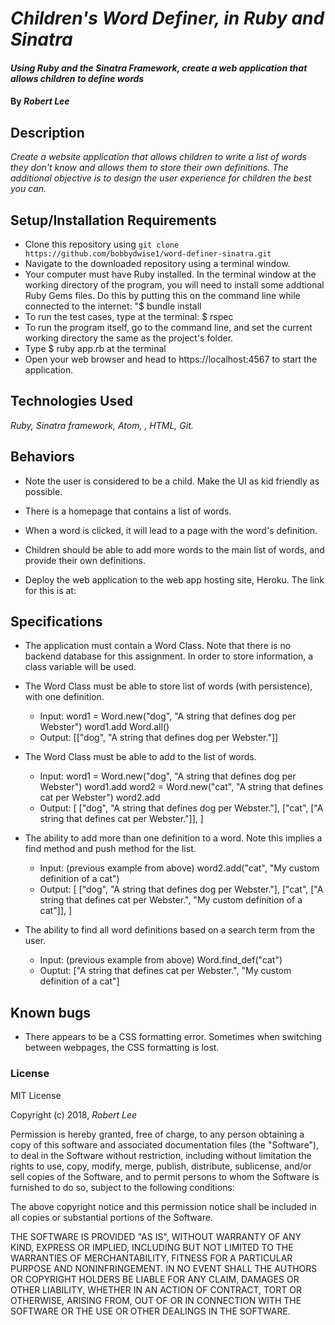 # _Children's Word Definer, in Ruby and Sinatra_

#### _Using Ruby and the Sinatra Framework, create a web application that allows children to define words_

#### By _Robert Lee_

## Description

_Create a website application that allows children to write a list of words they don't know and allows them to store their own definitions.  The additional objective is to design the user experience for children the best you can._

## Setup/Installation Requirements

* Clone this repository using `git clone https://github.com/bobbydwise1/word-definer-sinatra.git`
* Navigate to the downloaded repository using a terminal window.
* Your computer must have Ruby installed.  In the terminal window at the working directory of the program, you will need to install some addtional Ruby Gems files.  Do this by putting this on the command line while connected to the internet:
  "$ bundle install
* To run the test cases, type at the terminal: $ rspec
* To run the program itself, go to the command line, and set the current working directory the same as the project's folder.
* Type $ ruby app.rb at the terminal
* Open your web browser and head to https://localhost:4567 to start the application.

## Technologies Used

_Ruby, Sinatra framework, Atom, , HTML, Git._

## Behaviors

* Note the user is considered to be a child.  Make the UI as kid friendly as possible.

* There is a homepage that contains a list of words.

* When a word is clicked, it will lead to a page with the word's definition.

* Children should be able to add more words to the main list of words, and provide their own definitions.

* Deploy the web application to the web app hosting site, Heroku.  The link for this is at:
  

## Specifications

* The application must contain a Word Class.  Note that there is no backend database for this assignment.  In order to store information, a class variable will be used.

* The Word Class must be able to store list of words (with persistence), with one definition.
  * Input:  word1 = Word.new("dog", "A string that defines dog per Webster")
            word1.add
            Word.all()
  * Output:  [["dog", "A string that defines dog per Webster."]]

* The Word Class must be able to add to the list of words.
  * Input:  word1 = Word.new("dog", "A string that defines dog per Webster")
            word1.add
            word2 = Word.new("cat", "A string that defines cat per Webster")
            word2.add
  * Output: [
              ["dog", "A string that defines dog per Webster."],
              ["cat", ["A string that defines cat per Webster."]],
            ]

* The ability to add more than one definition to a word.  Note this implies a find method and push method for the list.
  * Input:  (previous example from above)
            word2.add("cat", "My custom definition of a cat")
  * Output: [
              ["dog", "A string that defines dog per Webster."],
              ["cat", ["A string that defines cat per Webster.", "My custom definition of a cat"]],
            ]

* The ability to find all word definitions based on a search term from the user.
  * Input: (previous example from above)
            Word.find_def("cat")
  * Ouptut:  ["A string that defines cat per Webster.", "My custom definition of a cat"]

## Known bugs

* There appears to be a CSS formatting error.  Sometimes when switching between webpages, the CSS formatting is lost.

### License

MIT License

Copyright (c) 2018, _Robert Lee_

Permission is hereby granted, free of charge, to any person obtaining a copy of this software and associated documentation files (the "Software"), to deal in the Software without restriction, including without limitation the rights to use, copy, modify, merge, publish, distribute, sublicense, and/or sell
copies of the Software, and to permit persons to whom the Software is furnished to do so, subject to the following conditions:

The above copyright notice and this permission notice shall be included in all copies or substantial portions of the Software.

THE SOFTWARE IS PROVIDED "AS IS", WITHOUT WARRANTY OF ANY KIND, EXPRESS OR IMPLIED, INCLUDING BUT NOT LIMITED TO THE WARRANTIES OF MERCHANTABILITY, FITNESS FOR A PARTICULAR PURPOSE AND NONINFRINGEMENT. IN NO EVENT SHALL THE AUTHORS OR COPYRIGHT HOLDERS BE LIABLE FOR ANY CLAIM, DAMAGES OR OTHER LIABILITY, WHETHER IN AN ACTION OF CONTRACT, TORT OR OTHERWISE, ARISING FROM,
OUT OF OR IN CONNECTION WITH THE SOFTWARE OR THE USE OR OTHER DEALINGS IN THE SOFTWARE.
